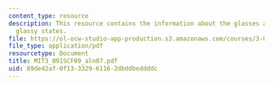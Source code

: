 ```yaml
---
content_type: resource
description: This resource contains the information about the glasses and the different
  glassy states.
file: https://ol-ocw-studio-app-production.s3.amazonaws.com/courses/3-091sc-introduction-to-solid-state-chemistry-fall-2010/89de42af0f13332961162dbddbeddddc_MIT3_091SCF09_aln07.pdf
file_type: application/pdf
resourcetype: Document
title: MIT3_091SCF09_aln07.pdf
uid: 89de42af-0f13-3329-6116-2dbddbeddddc
---
```

